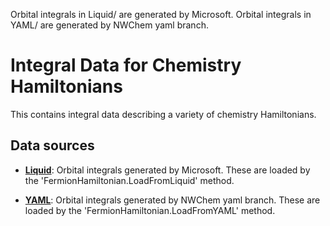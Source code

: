 Orbital integrals in Liquid/ are generated by Microsoft.
Orbital integrals in YAML/ are generated by NWChem yaml branch.

# Integral Data for Chemistry Hamiltonians #

This contains integral data describing a variety of chemistry Hamiltonians.

## Data sources

- **[Liquid](./Liquid/)**:
    Orbital integrals generated by Microsoft. These are loaded by the 'FermionHamiltonian.LoadFromLiquid' method.

- **[YAML](./YAML/)**:
    Orbital integrals generated by NWChem yaml branch. These are loaded by the 'FermionHamiltonian.LoadFromYAML' method.